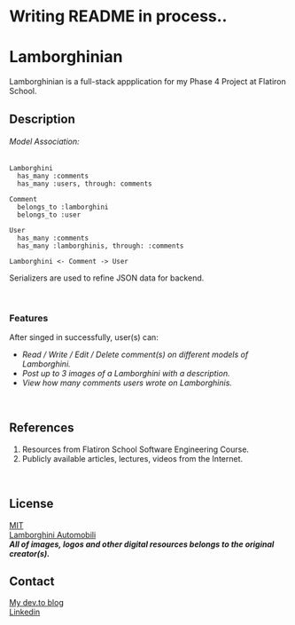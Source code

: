 # Writing README in process..

# Lamborghinian
Lamborghinian is a full-stack appplication for my Phase 4 Project at Flatiron School.
<br/>

## Description
###### Model Association:
```
Lamborghini 
  has_many :comments
  has_many :users, through: comments
  
Comment
  belongs_to :lamborghini
  belongs_to :user
  
User
  has_many :comments
  has_many :lamborghinis, through: :comments

Lamborghini <- Comment -> User
```
Serializers are used to refine JSON data for backend.

<br/>

### Features
After singed in successfully, user(s) can:
- _Read / Write / Edit / Delete comment(s) on different models of Lamborghini._
- _Post up to 3 images of a Lamborghini with a description._
- _View how many comments users wrote on Lamborghinis._
<br/>

## References
1. Resources from Flatiron School Software Engineering Course.
2. Publicly available articles, lectures, videos from the Internet.
<br/>

## License
[MIT](https://choosealicense.com/licenses/mit/)
<br/>
[Lamborghini Automobili](https://www.lamborghini.com/en-en)
<br/>
***All of images, logos and other digital resources belongs to the original creator(s).***
<br/>

## Contact
[My dev.to blog](https://dev.to/jmjkim)<br/>
[Linkedin](https://www.linkedin.com/in/jmjkim/)
